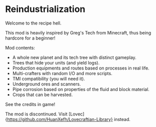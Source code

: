 <h1> Reindustrialization </h1>
<p> Welcome to the recipe hell. </p>
<p> This mod is heavily inspired by Greg's Tech from Minecraft, thus being hardcore for a beginner! <p>
<p> Mod contents: </p>
<ul>
  <li> A whole new planet and its tech tree with distinct gameplay. </li>
  <li> Trees that hide your units (and yield logs). </li>
  <li> Production equipments and routes based on processes in real life. </li>
  <li> Multi-crafters with random I/O and more scripts. </li>
  <li> TMI compatibility (you will need it). </li>
  <li> Underground ores and scanners. </li>
  <li> Pipe corrosion based on properties of the fluid and block material. </li>
  <li> Crops that can be harvested. </li>
</ul>
<p> See the credits in game! </p>

The mod is discontinued. Visit [Lovec]{https://github.com/HuanXefh/Lovecraftian-Library} instead.
